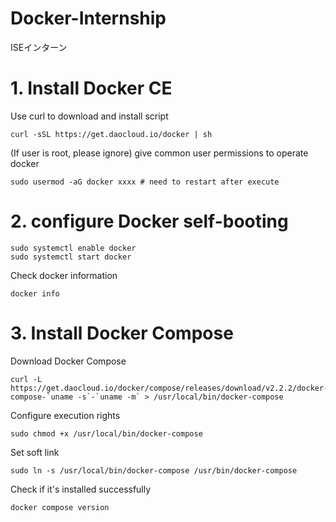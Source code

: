 # Docker-Internship
ISEインターン

# 1. Install Docker CE

Use curl to download and install script

```shell
curl -sSL https://get.daocloud.io/docker | sh
```

(If user is root, please ignore) give common user permissions to operate docker

```shell
sudo usermod -aG docker xxxx # need to restart after execute
```

# 2. configure Docker self-booting

```shell
sudo systemctl enable docker
sudo systemctl start docker
```

Check docker information

```shell
docker info
```

# 3. Install Docker Compose

Download Docker Compose

```shell
curl -L https://get.daocloud.io/docker/compose/releases/download/v2.2.2/docker-compose-`uname -s`-`uname -m` > /usr/local/bin/docker-compose
```

Configure execution rights

```shell
sudo chmod +x /usr/local/bin/docker-compose
```

Set soft link

```shell
sudo ln -s /usr/local/bin/docker-compose /usr/bin/docker-compose
```

Check if it's installed successfully

```shell
docker compose version
```
